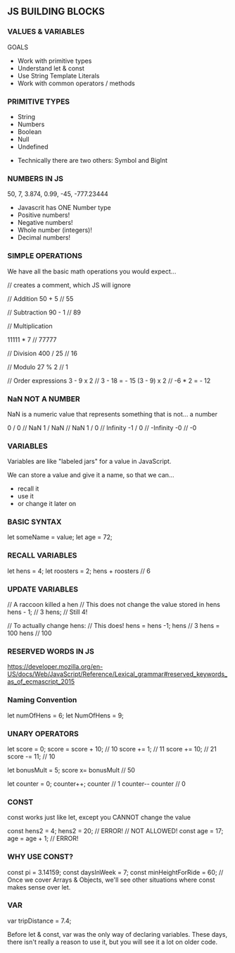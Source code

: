 ## JS BUILDING BLOCKS

### VALUES & VARIABLES

GOALS

- Work with primitive types
- Understand let & const
- Use String Template Literals
- Work with common operators / methods

### PRIMITIVE TYPES

- String
- Numbers
- Boolean
- Null
- Undefined

* Technically there are two others: Symbol and BigInt

### NUMBERS IN JS

50, 7, 3.874, 0.99, -45, -777.23444

- Javascrit has ONE Number type
- Positive numbers!
- Negative numbers!
- Whole number (integers)!
- Decimal numbers!

### SIMPLE OPERATIONS

We have all the basic math operations you would expect...

// creates a comment, which JS will ignore

// Addition
50 + 5 // 55

// Subtraction
90 - 1 // 89

// Multiplication

11111 \* 7 // 77777

// Division
400 / 25 // 16

// Modulo
27 % 2 // 1

// Order expressions
3 - 9 x 2 // 3 - 18 = - 15
(3 - 9) x 2 // -6 \* 2 = - 12

### NaN NOT A NUMBER

NaN is a numeric value that represents something that is not... a number

0 / 0 // NaN
1 / NaN // NaN
1 / 0 // Infinity
-1 / 0 // -Infinity
-0 // -0

### VARIABLES

Variables are like "labeled jars" for a value in JavaScript.

We can store a value and give it a name, so that we can...

- recall it
- use it
- or change it later on

### BASIC SYNTAX

let someName = value;
let age = 72;

### RECALL VARIABLES

let hens = 4;
let roosters = 2;
hens + roosters // 6

### UPDATE VARIABLES

// A raccoon killed a hen
// This does not change the value stored in hens
hens - 1; // 3
hens; // Still 4!

// To actually change hens:
// This does!
hens = hens -1;
hens // 3
hens = 100
hens // 100

### RESERVED WORDS IN JS

https://developer.mozilla.org/en-US/docs/Web/JavaScript/Reference/Lexical_grammar#reserved_keywords_as_of_ecmascript_2015

### Naming Convention

let numOfHens = 6;
let NumOfHens = 9;

### UNARY OPERATORS

let score = 0;
score = score + 10; // 10
score += 1; // 11
score += 10; // 21
score -= 11; // 10

let bonusMult = 5;
score x= bonusMult // 50

let counter = 0;
counter++;
counter // 1
counter--
counter // 0

### CONST

const works just like let, except you CANNOT change the value

const hens2 = 4;
hens2 = 20; // ERROR!
// NOT ALLOWED!
const age = 17;
age = age + 1; // ERROR!

### WHY USE CONST?

const pi = 3.14159;
const daysInWeek = 7;
const minHeightForRide = 60;
// Once we cover Arrays & Objects, we'll see other situations where const makes sense over let.

### VAR

var tripDistance = 7.4;

Before let & const, var was the only way of declaring variables. These days,
there isn't really a reason to use it, but you will see it a lot on older code.
